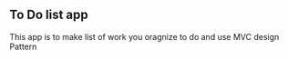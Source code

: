 ## To Do list app 

This app is to make list of work you oragnize to do and use MVC design Pattern  
